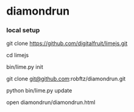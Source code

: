 diamondrun
==========

### local setup
git clone https://github.com/digitalfruit/limejs.git

cd limejs

bin/lime.py init

git clone git@github.com:robftz/diamondrun.git

python bin/lime.py update

open diamondrun/diamondrun.html
